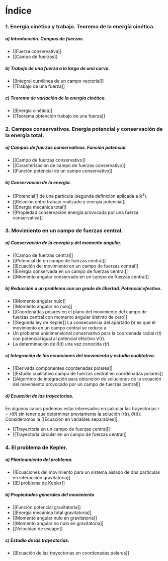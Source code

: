 # Índice
### 1. Energía cinética y trabajo. Teorema de la energía cinética.
##### a) Introducción. Campos de fuerzas.
- [[Fuerza conservativa]]
- [[Campo de fuerzas]]
 ##### b) Trabajo de una fuerza a lo largo de una curva.
- [[Integral curvilínea de un campo vectorial]]
- [[Trabajo de una fuerza]]
##### c) Teorema de variación de la energía cinética.
- [[Energía cinética]]
- [[Teorema obtención trabajo de una fuerza]]
### 2. Campos conservativos. Energía potencial y conservación de la energía total.
##### a) Campos de fuerzas conservativos. Función potencial.
- [[Campo de fuerzas conservativo]]
- [[Caracterización de campo de fuerzas conservativo]]
- [[Función potencial de un campo conservativo]]
##### b) Conservación de la energía.
- [[Potencial]] de una partícula (segunda definición aplicada a $\mathbb R^3$).
- [[Relación entre trabajo realizado y energía potencial]]
- [[Energía mecánica total]]
- [[Propiedad conservación energía provocada por una fuerza conservativa]]
### 3. Movimiento en un campo de fuerzas central.
##### a) Conservación de la energía y del momento angular.
- [[Campo de fuerzas central]]
- [[Potencial de un campo de fuerzas central]]
- [[Ecuación del movimiento en un campo de fuerzas central]]
- [[Energía conservada en un campo de fuerzas central]]
- [[Momento angular conservado en un campo de fuerzas central]]
##### b) Reducción a un problema con un grado de libertad. Potencial efectivo.
- [[Momento angular nulo]]
- [[Momento angular no nulo]]
- [[Coordenadas polares en el plano del movimiento del campo de fuerzas central con momento angular distinto de cero]]
- [[Segunda ley de Kepler]]
La consecuencia del apartado b) es que el movimiento en un campo central se reduce a:
- Un problema unidimensional conservativo para la coordenada radial $r(t)$ con potencial igual al potencial efectivo $V(r)$.
- La determinación de $\theta (t)$ una vez conocida $r(t)$.
##### c) Integración de las ecuaciones del movimiento y estudio cualitativo.
- [[Derivada componentes coordenadas polares]]
- [[Estudio cualitativo campo de fuerzas central en coordenadas polares]]
- [[Algoritmo de integración para obtención de soluciones de la ecuación del movimiento provocado por un campo de fuerzas central]]
##### d) Ecuación de las trayectorias.
En algunos casos podemos estar interesados en calcular las trayectorias $r = r(\theta)$ sin tener que determinar previamente la solución $(r(t), \theta(t))$. Consideramos la [[Ecuación en variables separables]].
- [[Trayectoria en un campo de fuerzas central]]
- [[Trayectoria circular en un campo de fuerzas central]]
### 4. El problema de Kepler.
##### a) Planteamiento del problema.
- [[Ecuaciones del movimiento para un sistema aislado de dos partículas en interacción gravitatoria]]
- [[El problema de Kepler]]
##### b) Propiedades generales del movimiento
- [[Función potencial gravitatoria]]
- [[Energía mecánica total gravitatoria]]
- [[Momento angular nulo en gravitatoria]]
- [[Momento angular no nulo en gravitatoria]]
- [[Velocidad de escape]]
##### c) Estudio de las trayectorias.
- [[Ecuación de las trayectorias en coordenadas polares]]

